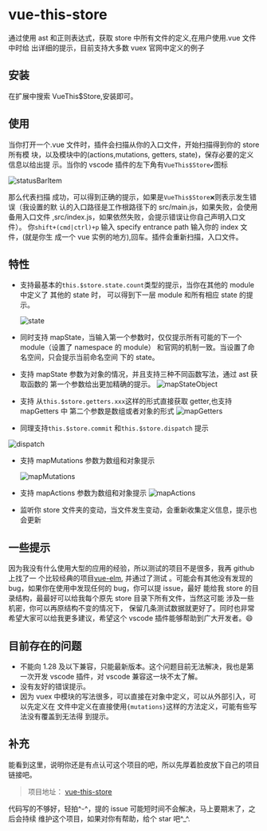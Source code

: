 # vue-this-store

通过使用 ast 和正则表达式，获取 store 中所有文件的定义,在用户使用.vue 文件中时给
出详细的提示，目前支持大多数 vuex 官网中定义的例子

## 安装

在扩展中搜索 VueThis\$Store,安装即可。

## 使用

当你打开一个.vue 文件时，插件会扫描从你的入口文件，开始扫描得到你的 store 所有模
块，以及模块中的(actions,mutations, getters, state)，保存必要的定义信息以给出提
示。当你的 vscode 插件的左下角有`VueThis$Store✔️`图标

![statusBarItem](http://vuethisstore.flatpeach.xyz/statusBarItem.jpg)

那么代表扫描 成功，可以得到正确的提示，如果是`VueThis$Store❌`则表示发生错误（我设置的默
认的入口路径是工作根路径下的 src/main.js，如果失败，会使用备用入口文件
,src/index.js，如果依然失败，会提示错误让你自己声明入口文件）。
你`shift+(cmd|ctrl)+p` 输入 specify entrance path 输入你的 index 文件，(就是你生
成一个 vue 实例的地方),回车。插件会重新扫描，入口文件。

## 特性

- 支持最基本的`this.$store.state.count`类型的提示，当你在其他的 module 中定义了
  其他的 state 时， 可以得到下一层 module 和所有相应 state 的提示。

  ![state](http://vuethisstore.flatpeach.xyz/state.gif)

- 同时支持 mapState，当输入第一个参数时，仅仅提示所有可能的下一个 module（设置了
  namespace 的 module） 和官网的机制一致。当设置了命名空间，只会提示当前命名空间
  下的 state。
  <!-- ![mapState](http://vuethisstore.flatpeach.xyz/mapState.gif) -->
- 支持 mapState 参数为对象的情况，并且支持三种不同函数写法，通过 ast 获取函数的
  第一个参数给出更加精确的提示。
  ![mapStateObject](https://user-gold-cdn.xitu.io/2018/12/14/167acd1af1043e07?w=1425&h=761&f=gif&s=1881854)
- 支持 从`this.$store.getters.xxx`这样的形式直接获取 getter,也支持 mapGetters 中
  第二个参数是数组或者对象的形式
  ![mapGetters](http://vuethisstore.flatpeach.xyz/getter.gif)
- 同理支持`this.$store.commit` 和`this.$store.dispatch` 提示

![dispatch](http://vuethisstore.flatpeach.xyz/commit.gif)

- 支持 mapMutations 参数为数组和对象提示

  ![mapMutations](http://vuethisstore.flatpeach.xyz/mapmutation.gif)

- 支持 mapActions 参数为数组和对象提示
  ![mapActions](http://vuethisstore.flatpeach.xyz/mapAction.gif)
- 监听你 store 文件夹的变动，当文件发生变动，会重新收集定义信息，提示也会更新

## 一些提示

因为我没有什么使用大型的应用的经验，所以测试的项目不是很多，我再 github 上找了一
个比较经典的项目[vue-elm](https://github.com/bailicangdu/vue2-elm), 并通过了测试
。可能会有其他没有发现的 bug，如果你在使用中发现任何的 bug，你可以提 issue，最好
能给我 store 的目录结构，最最好可以给我每个原先 store 目录下所有文件，当然这可能
涉及一些机密，你可以再原结构不变的情况下， 保留几条测试数据就更好了。同时也非常
希望大家可以给我更多建议，希望这个 vscode 插件能够帮助到广大开发者。:smile:

## 目前存在的问题

- 不能向 1.28 及以下兼容，只能最新版本。这个问题目前无法解决，我也是第一次开发
  vscode 插件，对 vscode 兼容这一块不太了解。
- 没有友好的错误提示。
- 因为 vuex 中模块的写法很多，可以直接在对象中定义，可以从外部引入，可以先定义在
  文件中定义在直接使用`{mutations}`这样的方法定义，可能有些写法没有覆盖到无法得
  到提示。

## 补充

能看到这里，说明你还是有点认可这个项目的吧，所以先厚着脸皮放下自己的项目链接吧。

> 项目地址： [vue-this-store](https://github.com/IWANABETHATGUY/vue-this-store)

代码写的不够好，轻拍^-^，提的 issue 可能短时间不会解决，马上要期末了，之后会持续
维护这个项目，如果对你有帮助，给个 star 吧^\_^.
